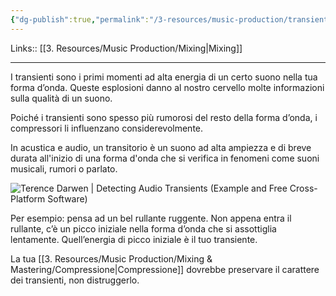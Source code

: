 ```yaml
---
{"dg-publish":true,"permalink":"/3-resources/music-production/transienti/"}
---
```


Links:: [[3. Resources/Music Production/Mixing\|Mixing]]

---
I transienti sono i primi momenti ad alta energia di un certo suono nella tua forma d’onda. Queste esplosioni danno al nostro cervello molte informazioni sulla qualità di un suono.

Poiché i transienti sono spesso più rumorosi del resto della forma d’onda, i compressori li influenzano considerevolmente.

In acustica e audio, un transitorio è un suono ad alta ampiezza e di breve durata all'inizio di una forma d'onda che si verifica in fenomeni come suoni musicali, rumori o parlato. 

![Terence Darwen | Detecting Audio Transients (Example and Free  Cross-Platform Software)](https://www.tmdarwen.com/user/pages/01.latest/detecting-audio-transients/WaveformWithTransientsAnnotated.png)

Per esempio: pensa ad un bel rullante ruggente. Non appena entra il rullante, c’è un picco iniziale nella forma d’onda che si assottiglia lentamente. Quell’energia di picco iniziale è il tuo transiente.


La tua [[3. Resources/Music Production/Mixing & Mastering/Compressione\|Compressione]] dovrebbe preservare il carattere dei transienti, non distruggerlo.



